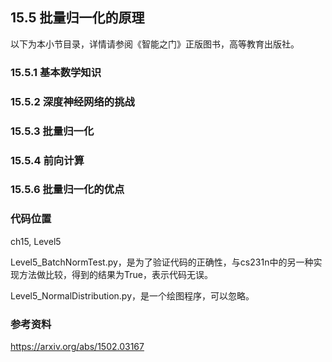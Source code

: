 <!--Copyright © Microsoft Corporation. All rights reserved.
  适用于[License](https://github.com/Microsoft/ai-edu/blob/master/LICENSE.md)版权许可-->

## 15.5 批量归一化的原理

以下为本小节目录，详情请参阅《智能之门》正版图书，高等教育出版社。

### 15.5.1 基本数学知识

### 15.5.2 深度神经网络的挑战


### 15.5.3 批量归一化

### 15.5.4 前向计算

### 15.5.6 批量归一化的优点


### 代码位置

ch15, Level5

Level5_BatchNormTest.py，是为了验证代码的正确性，与cs231n中的另一种实现方法做比较，得到的结果为True，表示代码无误。

Level5_NormalDistribution.py，是一个绘图程序，可以忽略。

### 参考资料

https://arxiv.org/abs/1502.03167



